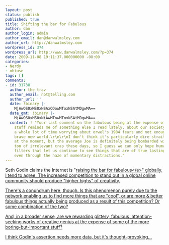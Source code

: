 ```yaml
---
layout: post
status: publish
published: true
title: Shifting the bar for Fabulous
author: dan
author_login: admin
author_email: dan@danwalmsley.com
author_url: http://danwalmsley.com
wordpress_id: 374
wordpress_url: http://www.danwalmsley.com/?p=374
date: 2009-11-08 19:11:37.000000000 -08:00
categories:
- Nerdy
- obtuse
tags: []
comments:
- id: 31738
  author: the trav
  author_email: not@telling.com
  author_url: ''
  date: !binary |-
    MjAwOS0xMS0xNSAxODowMToxNSAtMDgwMA==
  date_gmt: !binary |-
    MjAwOS0xMS0xNiAwMTowMToxNSAtMDgwMA==
  content: ! "Your last comment on the fabulous being at the expense of the more boring-but-important
    stuff reminds me of something else I read lately, about our society having spent
    a whole lot of time worrying about orwel's 1984 fears and not enough about huxley's
    brave new world.\r\n\r\nI don't think it's particularly dire straits or anything
    at the moment, but the average Joe is definitely being bombarded with a whole
    ton of irrelevant crap these days, so I guess we can only hope humanity is developing
    filters that let us continue to see things that are of true lasting value to us,
    even through the haze of momentary distractions."
---
```

Seth Godin claims the Internet is "<a href="http:&#47;&#47;sethgodin.typepad.com&#47;seths_blog&#47;2009&#47;11&#47;fabulous.html">raising the bar for fabulous<&#47;a>" globally. I tend to agree. The increased competition to stand out in a global online community should produce "higher highs" of creativity.

There's a conundrum here, though. Is this phenomenon purely due to the network enabling us to find more things that are "cool", or are more &amp; better fabulous things actually being produced as a result of this competition? Or some combination of the two?

And, in a broader sense, are we rewarding glittery, fabulous, attention-seeking works of creative genius at the expense of some of the more boring-but-important stuff?

I think Godin's assertion needs more data, but it's thought-provoking...
